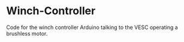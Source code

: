 # Winch-Controller
Code for the winch controller Arduino talking to the VESC operating a brushless motor.
